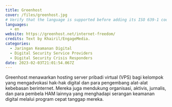 ```yaml
---
title: Greenhost
cover: /files/greenhost.jpg
# Verify that the language is supported before adding its ISO 639-1 code here. without the country code, i.e. ms instead of ms_MY.
languages:
  - en
website: https://greenhost.net/internet-freedom/
credits: Text by Khairil/EngageMedia.
categories:
  - Jaringan Keamanan Digital
  - Digital Security Service Providers
  - Digital Security Crisis Responders
date: 2023-02-03T21:01:54.067Z
---
```

G﻿reenhost menawarkan hosting server pribadi virtual (VPS) bagi kelompok yang mengadvokasi hak-hak digital dan para pengembang alat-alat kebebasan berinternet. Mereka juga mendukung organisasi, aktivis, jurnalis, dan para pembela HAM lainnya yang menghadapi serangan keamanan digital melalui program cepat tanggap mereka.